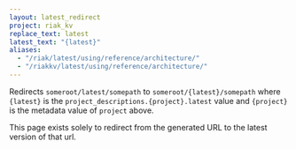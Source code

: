 ```yaml
---
layout: latest_redirect
project: riak_kv
replace_text: latest
latest_text: "{latest}"
aliases:
  - "/riak/latest/using/reference/architecture/"
  - "/riakkv/latest/using/reference/architecture/"
---
```


Redirects `someroot/latest/somepath` to `someroot/{latest}/somepath` 
where `{latest}` is the `project_descriptions.{project}.latest` value
and `{project}` is the metadata value of `project` above.

This page exists solely to redirect from the generated URL to the latest version of
that url.


